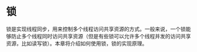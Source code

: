 # 锁

锁是实现线程同步，用来控制多个线程访问共享资源的方式。一般来说，一个锁能够防止多个线程同时访问共享资源（但是有些锁可以允许多个线程并发的访问共享资源，比如读写锁）。本章将介绍如何使用锁，锁的实现原理。